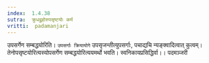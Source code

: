 ```yaml
---
index:  1.4.38
sutra:  क्रुधद्रुहोरुपसृष्टयोः कर्म
vritti:  padamanjari
---
```


उपसर्गेण सम्बद्धयोरिति। `उपसर्गाः क्रियायोगे` उपसृजन्तीत्युपसर्गाः, पचाद्यचि न्यङ्क्वादित्वात् कुत्वम्। तेनोपसृष्टयोरित्यस्योपसर्गेण सम्बद्धयोरित्ययमर्थो भवति। स्वनिकायप्रसिद्धिर्वा।।
पदमञ्जरी

